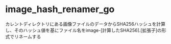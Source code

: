 # image_hash_renamer_go
カレントディレクトリにある画像ファイルのデータからSHA256ハッシュを計算し、そのハッシュ値を基にファイル名をimage-[計算したSHA256].[拡張子]の形式でリネームする
